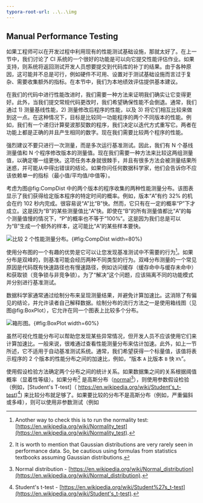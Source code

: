 ```yaml
---
typora-root-url: ..\..\img
---
```


## Manual Performance Testing

如果工程师可以在开发过程中利用现有的性能测试基础设施，那就太好了。在上一节中，我们讨论了 CI 系统的一个很好的功能是可以向它提交性能评估作业。如果支持，则系统将返回测试开发人员想要提交到代码库的补丁的结果。由于各种原因，这可能并不总是可行，例如硬件不可用、设置对于测试基础设施而言过于复杂、需要收集额外的指标。在本节中，我们为本地绩效评估提供基本建议。

在我们的代码中进行性能改进时，我们需要一种方法来证明我们确实让它变得更好。此外，当我们提交常规代码更改时，我们希望确保性能不会倒退。通常，我们通过 1) 测量基线性能，2) 测量修改后程序的性能，以及 3) 将它们相互比较来做到这一点。在这种情况下，目标是比较同一功能程序的两个不同版本的性能。例如，我们有一个递归计算斐波那契数的程序，我们决定以迭代方式重写它。两者在功能上都是正确的并且产生相同的数字。现在我们需要比较两个程序的性能。

强烈建议不要只进行一次测量，而是多次运行基准测试。因此，我们有 N 个基线测量值和 N 个程序修改版本的测量值。现在我们需要一种方法来比较这两组测量值，以确定哪一组更快。这项任务本身就很棘手，并且有很多方法会被测量结果所迷惑，并可能从中得出错误的结论。如果你问任何数据科学家，他们会告诉你不应该依赖单一的指标（最小值/平均值/中值等）。

考虑为图@fig:CompDist 中的两个版本的程序收集的两种性能测量分布。该图表显示了我们获得给定版本程序的特定时间的概率。例如，版本“A”有约 32% 的机会在约 102 秒内完成。很容易说“A”比“B”快。然而，它只有在一定的概率“P”下才成立。这是因为“B”的某些测量值比“A”快。即使在“B”的所有测量值都比“A”的每个测量值慢的情况下，“P”的概率也不等于“100%”。这是因为我们总是可以为“B”生成一个额外的样本，这可能比“A”的某些样本要快。

![比较 2 个性能测量分布。](/1/CompDist2.png){#fig:CompDist width=80%}

使用分布图的一个有趣的优势是它可以让您发现基准测试中不需要的行为[^3]。如果分布是双峰的，则基准可能会经历两种不同类型的行为。双峰分布测量的一个常见原因是代码既有快速路径也有慢速路径，例如访问缓存（缓存命中与缓存未命中）和获取锁（竞争锁与非竞争锁）。为了“解决”这个问题，应该隔离不同的功能模式并分别进行基准测试。

数据科学家通常通过绘制分布来呈现测量结果，并避免计算加速比。这消除了有偏见的结论，并允许读者自己解释数据。绘制分布的流行方法之一是使用箱线图（见图@fig:BoxPlot），它允许在同一个图表上比较多个分布。

![箱形图。](/1/BoxPlot2.jpg){#fig:BoxPlot width=60%}

虽然可视化性能分布可以帮助您发现某些异常情况，但开发人员不应该使用它们来计算加速比。一般来说，很难通过查看性能测量分布来估计加速。此外，如上一节所述，它不适用于自动基准测试系统。通常，我们希望获得一个标量值，该值将表示程序的 2 个版本的性能分布之间的加速比，例如，“版本 `A` 比版本 `B` 快 `X%`”。

使用假设检验方法确定两个分布之间的统计关系。如果数据集之间的关系根据阈值概率（显着性等级）。如果分布[^11] 是高斯分布（[normal](https://en.wikipedia.org/wiki/Normal_distribution)[^5]），则使用参数假设检验（例如，[Student's T-test]（ https://en.wikipedia.org/wiki/Student's_t-test)[^7]) 来比较分布就足够了。如果要比较的分布不是高斯分布（例如，严重偏斜或多峰），则可以使用非参数测试（例如

[^1]: SPEC CPU 2017 benchmarks - [http://spec.org/cpu2017/Docs/overview.html#benchmarks](http://spec.org/cpu2017/Docs/overview.html#benchmarks)
[^2]: Standard deviation - [https://en.wikipedia.org/wiki/Standard_deviation](https://en.wikipedia.org/wiki/Standard_deviation)
[^3]: Another way to check this is to run the normality test: [https://en.wikipedia.org/wiki/Normality_test](https://en.wikipedia.org/wiki/Normality_test).
[^4]: This approach requires the number of measurements to be more than 1. Otherwise, the algorithm will stop after the first sample because a single run of a benchmark has `std.dev.` equals to zero.
[^5]: Normal distribution - [https://en.wikipedia.org/wiki/Normal_distribution](https://en.wikipedia.org/wiki/Normal_distribution).
[^6]: Null hypothesis - [https://en.wikipedia.org/wiki/Null_hypothesis](https://en.wikipedia.org/wiki/Null_hypothesis).
[^7]: Student's t-test - [https://en.wikipedia.org/wiki/Student%27s_t-test](https://en.wikipedia.org/wiki/Student's_t-test).
[^8]: Mann-Whitney U test - [https://en.wikipedia.org/wiki/Mann-Whitney_U_test](https://en.wikipedia.org/wiki/Mann-Whitney_U_test).
[^9]: Kruskal-Wallis analysis of variance - [https://en.wikipedia.org/wiki/Kruskal-Wallis_one-way_analysis_of_variance](https://en.wikipedia.org/wiki/Kruskal-Wallis_one-way_analysis_of_variance).
[^10]: Therefore, it is best used in Automated Testing Frameworks to verify that the commit didn't introduce any performance regressions.
[^11]: It is worth to mention that Gaussian distributions are very rarely seen in performance data. So, be cautious using formulas from statistics textbooks assuming Gaussian distributions. 
[^12]: Book "Workload Modeling for Computer Systems Performance Evaluation" - [https://www.cs.huji.ac.il/~feit/wlmod/](http://cs.huji.ac.il/~feit/wlmod/).

